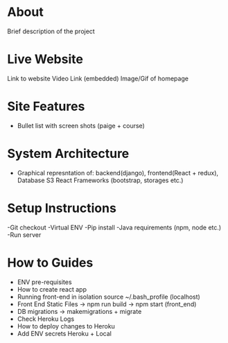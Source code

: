 # About
Brief description of the project

# Live Website
Link to website
Video Link (embedded)
Image/Gif of homepage

# Site Features
- Bullet list with screen shots (paige + course)

# System Architecture
- Graphical represntation of:
backend(django), 
frontend(React + redux),
Database
S3
React Frameworks (bootstrap, storages etc.)


# Setup Instructions 
-Git checkout
-Virtual ENV
-Pip install
-Java requirements (npm, node etc.)
-Run server

# How to Guides
- ENV pre-requisites
- How to create react app
- Running front-end in isolation
source ~/.bash_profile (localhost)
- Front End Static Files -> npm run build -> npm start (front_end)
- DB migrations -> makemigrations + migrate
- Check Heroku Logs
- How to deploy changes to Heroku
- Add ENV secrets Heroku + Local